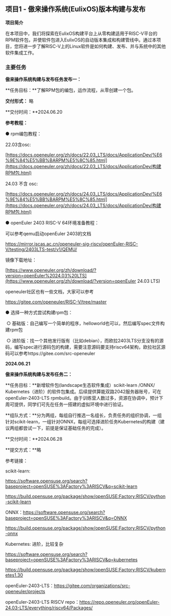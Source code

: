 ## **项目1 - 傲来操作系统(EulixOS)版本构建与发布**

**项目简介**

在本项目中，我们将探索在EulixOS构建平台上从零构建适用于RISC-V平台的RPM软件包，并使软件包进入EulixOS的自动版本集成和构建管线中。通过本项目，您将进一步了解RISC-V上的Linux软件是如何构建、发布、并与系统中的其他软件集成工作。

### 主要任务

**傲来操作系统构建与发布任务发布一：**

**任务目标：**了解RPM包的编包，运作流程，从零创建一个包。

**交付形式：** 略

**交付时间：**2024.06.20

**参考教程：**

● rpm编包教程：

22.03含osc:

[https://docs.openeuler.org/zh/docs/22.03_LTS/docs/ApplicationDev/%E6%9E%84%E5%BB%BARPM%E5%8C%85.html](https://docs.openeuler.org/zh/docs/22.03_LTS/docs/ApplicationDev/构建RPM包.html)    

24.03 不含 osc:

[https://docs.openeuler.org/zh/docs/24.03_LTS/docs/ApplicationDev/%E6%9E%84%E5%BB%BARPM%E5%8C%85.html](https://docs.openeuler.org/zh/docs/24.03_LTS/docs/ApplicationDev/构建RPM包.html)

● openEuler 2403 RISC-V 64环境准备教程：

 可以参考qemu启动openEuler 2403的文档

https://mirror.iscas.ac.cn/openeuler-sig-riscv/openEuler-RISC-V/testing/2403LTS-test/v1/QEMU/

镜像下载地址：

[https://www.openeuler.org/zh/download/?version=openEuler%2024.03%20LTS](https://www.openeuler.org/zh/download/?version=openEuler 24.03 LTS)

openeuler社区也有一些文档，大家可以参考

https://gitee.com/openeuler/RISC-V/tree/master

● 选择一种方式尝试构建rpm包：

​      ○ 基础版：自己编写一个简单的程序，helloworld也可以，然后编写spec文件构建rpm包

​      ○ 进阶版：找一个其他发行版有（比如debian），而欧拉2403LTS分支没有的源码，编写spec进行源码包的构建，需要注意源码要支持riscv64架构，欧拉社区源码可以参考https://gitee.com/src-openeuler



**2024.06.21**

**傲来操作系统构建与发布任务二：**

**任务目标：**新增软件包(landscape生态软件集成）scikit-learn /ONNX/ Kubernetes（进阶）的软件包集成。后续提供算能双路2042服务器账号，可在openEuler-2403-LTS rpmbuild。由于训练营人数过多，资源在协调中，预计下周可提供，同学们可先在任务一搭建的虚拟环境中进行验证。

**组队方式：**分为两组，每组自行推选一名组长，负责任务的组织协调，一组针对scikit-learn，一组针对ONNX，每组可选择进阶任务Kubernetes的构建（建议两组都尝试一下，前提是保证基础任务的完成）。

**交付时间：**2024.06.28

**提交方式：**略

参考链接：

scikit-learn:

https://software.opensuse.org/search?baseproject=openSUSE%3AFactory%3ARISCV&q=scikit-learn

https://build.opensuse.org/package/show/openSUSE:Factory:RISCV/python-scikit-learn

ONNX：https://software.opensuse.org/search?baseproject=openSUSE%3AFactory%3ARISCV&q=ONNX

https://build.opensuse.org/package/show/openSUSE:Factory:RISCV/python-onnx

Kubernetes: 进阶，比较复杂

https://software.opensuse.org/search?baseproject=openSUSE%3AFactory%3ARISCV&q=kubernetes

https://build.opensuse.org/package/show/openSUSE:Factory:RISCV/kubernetes1.30

openEuler-2403-LTS：https://gitee.com/organizations/src-openeuler/projects

openEuler-2403-LTS RISCV repo：https://repo.openeuler.org/openEuler-24.03-LTS/everything/riscv64/Packages/